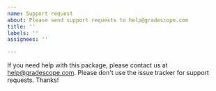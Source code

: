 ```yaml
---
name: Support request
about: Please send support requests to help@gradescope.com
title: ''
labels: ''
assignees: ''

---
```


If you need help with this package, please contact us at [help@gradescope.com](mailto:help@gradescope.com). Please don't use the issue tracker for support requests. Thanks!
